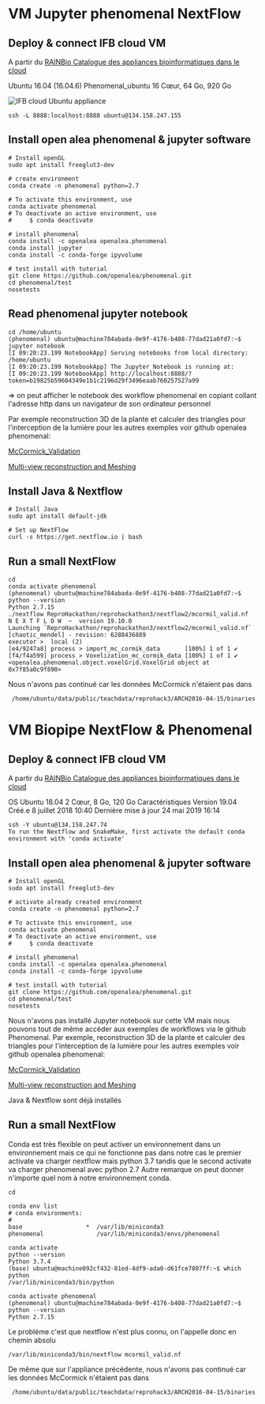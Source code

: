 # VM Jupyter phenomenal NextFlow

## Deploy & connect IFB cloud VM 

A partir du [RAINBio Catalogue des appliances bioinformatiques dans le cloud](https://biosphere.france-bioinformatique.fr/catalogue/)

 Ubuntu 16.04 (16.04.6) Phenomenal_ubuntu
 16 Cœur, 64 Go, 920 Go

 ![](https://github.com/sidibebocs/ReproHackathon/blob/master/reprohackathon3/nextflow2/IFB_cloud_deploy_appliance.png
 "IFB cloud Ubuntu appliance")
 
```
ssh -L 8888:localhost:8888 ubuntu@134.158.247.155
```

## Install open alea phenomenal & jupyter software

```
# Install openGL
sudo apt install freeglut3-dev 

# create environment
conda create -n phenomenal python=2.7

# To activate this environment, use
conda activate phenomenal
# To deactivate an active environment, use
#     $ conda deactivate

# install phenomenal
conda install -c openalea openalea.phenomenal
conda install jupyter
conda install -c conda-forge ipyvolume

# test install with tutorial
git clone https://github.com/openalea/phenomenal.git
cd phenomenal/test
nosetests
```
## Read phenomenal jupyter notebook
```
cd /home/ubuntu
(phenomenal) ubuntu@machine784abada-0e9f-4176-b408-77dad21a0fd7:~$ jupyter notebook
[I 09:20:23.199 NotebookApp] Serving notebooks from local directory: /home/ubuntu
[I 09:20:23.199 NotebookApp] The Jupyter Notebook is running at:
[I 09:20:23.199 NotebookApp] http://localhost:8888/?token=b19825b59604349e1b1c2196d29f3496eaab760257527a99
```
=> on peut afficher le notebook des workflow phenomenal en copiant collant l'adresse http dans un navigateur de son ordinateur personnel 

Par exemple reconstruction 3D de la plante et calculer des triangles pour l'interception de la lumière pour les autres exemples voir github openalea phenomenal:

[McCormick_Validation](https://github.com/openalea/phenomenal/blob/master/examples/McCormick_Validation.ipynb)

[Multi-view reconstruction and Meshing](https://github.com/openalea/phenomenal/blob/master/examples/Multi-view%20reconstruction%20and%20Meshing.ipynb)

## Install Java & Nextflow

```
# Install Java
sudo apt install default-jdk 

# Set up NextFlow
curl -s https://get.nextflow.io | bash
```

## Run a small NextFlow

```
cd
conda activate phenomenal
(phenomenal) ubuntu@machine784abada-0e9f-4176-b408-77dad21a0fd7:~$ python --version
Python 2.7.15
./nextflow ReproHackathon/reprohackathon3/nextflow2/mcormil_valid.nf 
N E X T F L O W  ~  version 19.10.0
Launching `ReproHackathon/reprohackathon3/nextflow2/mcormil_valid.nf` [chaotic_mendel] - revision: 6288436889
executor >  local (2)
[e4/9247a8] process > import_mc_cormik_data       [100%] 1 of 1 ✔
[f4/f4a599] process > Voxelization_mc_cormik_data [100%] 1 of 1 ✔
<openalea.phenomenal.object.voxelGrid.VoxelGrid object at 0x7f85a0c9f890>
```
Nous n'avons pas continué car les données McCormick n'étaient pas dans

     /home/ubuntu/data/public/teachdata/reprohack3/ARCH2016-04-15/binaries

# VM Biopipe NextFlow & Phenomenal

## Deploy & connect IFB cloud VM 

A partir du [RAINBio Catalogue des appliances bioinformatiques dans le cloud](https://biosphere.france-bioinformatique.fr/catalogue/)

OS	Ubuntu 18.04 2 Cœur, 8 Go, 120 Go
Caractéristiques
Version	19.04
Créé.e	8 juillet 2018 10:40
Dernière mise à jour	24 mai 2019 16:14
 
```
ssh -Y ubuntu@134.158.247.74
To run the Nextflow and SnakeMake, first activate the default conda environment with 'conda activate'
```

## Install open alea phenomenal & jupyter software

```
# Install openGL
sudo apt install freeglut3-dev 

# activate already created environment
conda create -n phenomenal python=2.7

# To activate this environment, use
conda activate phenomenal
# To deactivate an active environment, use
#     $ conda deactivate

# install phenomenal
conda install -c openalea openalea.phenomenal
conda install -c conda-forge ipyvolume

# test install with tutorial
git clone https://github.com/openalea/phenomenal.git
cd phenomenal/test
nosetests
```
Nous n'avons pas installé Jupyter notebook sur cette VM mais nous pouvons tout de même accéder aux exemples de workflows via le github Phenomenal. 
Par exemple, reconstruction 3D de la plante et calculer des triangles pour l'interception de la lumière pour les autres exemples voir github openalea phenomenal:

[McCormick_Validation](https://github.com/openalea/phenomenal/blob/master/examples/McCormick_Validation.ipynb)

[Multi-view reconstruction and Meshing](https://github.com/openalea/phenomenal/blob/master/examples/Multi-view%20reconstruction%20and%20Meshing.ipynb)

Java & Nextflow sont déjà installés

## Run a small NextFlow

Conda est très flexible on peut activer un environnement dans un environnement
mais ce qui ne fonctionne pas dans notre cas
le premier activate va charger nextflow mais python 3.7
tandis que le second activate va charger phenomenal avec python 2.7
Autre remarque on peut donner n'importe quel nom à notre environnement conda.
```
cd

conda env list
# conda environments:
#
base                  *  /var/lib/miniconda3
phenomenal               /var/lib/miniconda3/envs/phenomenal

conda activate
python --version
Python 3.7.4
(base) ubuntu@machine092cf432-81ed-4df9-ada0-d61fce7807ff:~$ which python
/var/lib/miniconda3/bin/python

conda activate phenomenal
(phenomenal) ubuntu@machine784abada-0e9f-4176-b408-77dad21a0fd7:~$ python --version
Python 2.7.15

```
Le problème c'est que nextflow n'est plus connu, on l'appelle donc en chemin absolu
```
/var/lib/miniconda3/bin/nextflow mcormil_valid.nf
```
De même que sur l'appliance précédente, nous n'avons pas continué car les données McCormick n'étaient pas dans

     /home/ubuntu/data/public/teachdata/reprohack3/ARCH2016-04-15/binaries


